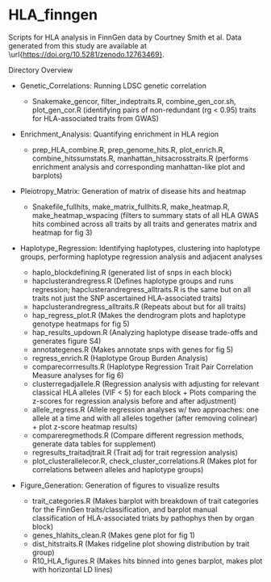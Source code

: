 # HLA_finngen

Scripts for HLA analysis in FinnGen data by Courtney Smith et al. Data generated from this study are available at \url{https://doi.org/10.5281/zenodo.12763469}.

Directory Overview
- Genetic_Correlations: Running LDSC genetic correlation
  - Snakemake_gencor, filter_indeptraits.R, combine_gen_cor.sh, plot_gen_cor.R (identifying pairs of non-redundant (rg < 0.95) traits for HLA-associated traits from GWAS)

- Enrichment_Analysis: Quantifying enrichment in HLA region
  - prep_HLA_combine.R, prep_genome_hits.R, plot_enrich.R, combine_hitssumstats.R, manhattan_hitsacrosstraits.R (performs enrichment analysis and corresponding manhattan-like plot and barplots)

- Pleiotropy_Matrix: Generation of matrix of disease hits and heatmap
  - Snakefile_fullhits, make_matrix_fullhits.R, make_heatmap.R, make_heatmap_wspacing (filters to summary stats of all HLA GWAS hits combined across all traits by all traits and generates matrix and heatmap for fig 3)

- Haplotype_Regression: Identifying haplotypes, clustering into haplotype groups, performing haplotype regression analysis and adjacent analyses
  - haplo_blockdefining.R (generated list of snps in each block)
  - hapclusterandregress.R (Defines haplotype groups and runs regression; hapclusterandregress_alltraits.R is the same but on all traits not just the SNP ascertained HLA-associated traits)
  - hapclusterandregress_alltraits.R (Repeats about but for all traits)
  - hap_regress_plot.R (Makes the dendrogram plots and haplotype genotype heatmaps for fig 5)
  - hap_results_updown.R (Analyzing haplotype disease trade-offs and generates figure S4)
  - annotategenes.R (Makes annotate snps with genes for fig 5)
  - regress_enrich.R (Haplotype Group Burden Analysis)
  - comparecorrresults.R (Haplotype Regression Trait Pair Correlation Measure analyses for fig 6)
  - clusterregadjallele.R (Regression analysis with adjusting for relevant classical HLA alleles (VIF < 5) for each block + Plots comparing the z-scores for regression analysis before and after adjustment)
  - allele_regress.R (Allele regression analyses w/ two approaches: one allele at a time and with all alleles together (after removing colinear) + plot z-score heatmap results)
  - compareregmethods.R (Compare different regression methods, generate data tables for supplement)
  - regresults_traitadjtrait.R (Trait adj for trait regression analysis)
  - plot_clusterallelecor.R, check_cluster_correlations.R (Makes plot for correlations between alleles and haplotype groups)

- Figure_Generation: Generation of figures to visualize results
  - trait_categories.R (Makes barplot with breakdown of trait categories for the FinnGen traits/classification, and barplot manual classification of HLA-associated triats by pathophys then by organ block)
  - genes_hlahits_clean.R (Makes gene plot for fig 1)
  - dist_hitstraits.R (Makes ridgeline plot showing distribution by trait group)
  - R10_HLA_figures.R (Makes hits binned into genes barplot, makes plot with horizontal LD lines)
